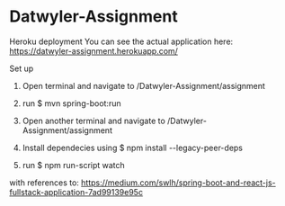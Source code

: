 # Datwyler-Assignment

Heroku deployment
You can see the actual application here: 
https://datwyler-assignment.herokuapp.com/


Set up
1) Open terminal and navigate to /Datwyler-Assignment/assignment
2) run $ mvn spring-boot:run

3) Open another terminal and navigate to /Datwyler-Assignment/assignment
4) Install dependecies using 
   $ npm install --legacy-peer-deps
5) run $ npm run-script watch




with references to:
https://medium.com/swlh/spring-boot-and-react-js-fullstack-application-7ad99139e95c
